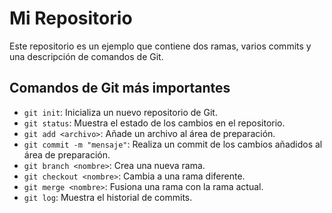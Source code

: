 # Mi Repositorio

Este repositorio es un ejemplo que contiene dos ramas, varios commits y una descripción de comandos de Git.

## Comandos de Git más importantes

- `git init`: Inicializa un nuevo repositorio de Git.
- `git status`: Muestra el estado de los cambios en el repositorio.
- `git add <archivo>`: Añade un archivo al área de preparación.
- `git commit -m "mensaje"`: Realiza un commit de los cambios añadidos al área de preparación.
- `git branch <nombre>`: Crea una nueva rama.
- `git checkout <nombre>`: Cambia a una rama diferente.
- `git merge <nombre>`: Fusiona una rama con la rama actual.
- `git log`: Muestra el historial de commits.
